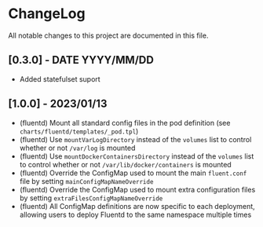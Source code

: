 # ChangeLog

All notable changes to this project are documented in this file.

## [0.3.0] - DATE YYYY/MM/DD

- Added statefulset suport

## [1.0.0] - 2023/01/13

- (fluentd) Mount all standard config files in the pod definition (see `charts/fluentd/templates/_pod.tpl`)
- (fluentd) Use `mountVarLogDirectory` instead of the `volumes` list to control whether or not `/var/log` is mounted
- (fluentd) Use `mountDockerContainersDirectory` instead of the `volumes` list to control whether or not `/var/lib/docker/containers` is mounted
- (fluentd) Override the ConfigMap used to mount the main `fluent.conf` file by setting `mainConfigMapNameOverride`
- (fluentd) Override the ConfigMap used to mount extra configuration files by setting `extraFilesConfigMapNameOverride`
- (fluentd) All ConfigMap definitions are now specific to each deployment, allowing users to deploy Fluentd to the same namespace multiple times